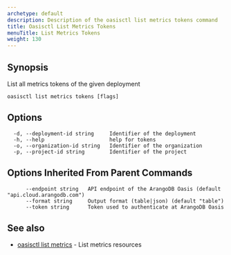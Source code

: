 ```yaml
---
archetype: default
description: Description of the oasisctl list metrics tokens command
title: Oasisctl List Metrics Tokens
menuTitle: List Metrics Tokens
weight: 130
---
```

## Synopsis
List all metrics tokens of the given deployment

```
oasisctl list metrics tokens [flags]
```

## Options
```
  -d, --deployment-id string     Identifier of the deployment
  -h, --help                     help for tokens
  -o, --organization-id string   Identifier of the organization
  -p, --project-id string        Identifier of the project
```

## Options Inherited From Parent Commands
```
      --endpoint string   API endpoint of the ArangoDB Oasis (default "api.cloud.arangodb.com")
      --format string     Output format (table|json) (default "table")
      --token string      Token used to authenticate at ArangoDB Oasis
```

## See also
* [oasisctl list metrics](list-metrics.md)	 - List metrics resources

